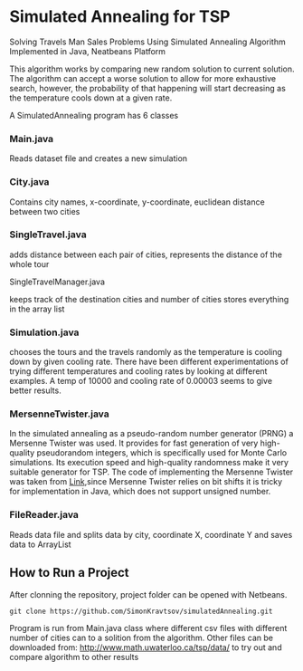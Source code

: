 # Simulated Annealing for TSP

Solving Travels Man Sales Problems Using Simulated Annealing Algorithm Implemented in Java, Neatbeans Platform

This algorithm works by comparing new random solution to current solution. The algorithm can accept a worse solution to allow for more exhaustive search, however, the probability of that happening will start decreasing as the temperature cools down at a given rate.

A SimulatedAnnealing program has 6 classes

### Main.java

Reads dataset file and creates a new simulation

### City.java

Contains city names, x-coordinate, y-coordinate, euclidean distance between two cities

### SingleTravel.java

adds distance between each pair of cities, represents the distance of the whole tour

SingleTravelManager.java

keeps track of the destination cities and number of cities stores everything in the array list

### Simulation.java

chooses the tours and the travels randomly as the temperature is cooling down by given cooling rate. There have been different experimentations of trying different temperatures and cooling rates by looking at different examples. A temp of 10000 and cooling rate of 0.00003 seems to give better results.

### MersenneTwister.java

In the simulated annealing as a pseudo-random number generator (PRNG) a Mersenne Twister was used. It provides for fast generation of very high-quality pseudorandom integers, which is specifically used for Monte Carlo simulations. Its execution speed and high-quality randomness make it very suitable generator for TSP. The code of implementing the Mersenne Twister was taken from [Link](http://www.math.sci.hiroshima-u.ac.jp/~m-mat/MT/VERSIONS/JAVA/MTRandom.java),since Mersenne Twister relies on bit shifts it is tricky for implementation in Java, which does not support unsigned number.

### FileReader.java

Reads data file and splits data by city, coordinate X, coordinate Y and saves data to ArrayList

## How to Run a Project
After clonning the repository, project folder can be opened with Netbeans. 
```
git clone https://github.com/SimonKravtsov/simulatedAnnealing.git
```
Program is run from Main.java class where different csv files with different number of cities can to a solition from the 
algorithm. Other files can be downloaded from: http://www.math.uwaterloo.ca/tsp/data/ to try out and compare algorithm to 
other results
